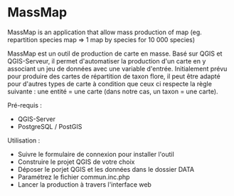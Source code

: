 # MassMap
MassMap is an application that allow mass production of map (eg. repartition species map => 1 map by species for 10 000 species)

MassMap est un outil de production de carte en masse. Basé sur QGIS et QGIS-Serveur, il permet d'automatiser la production d'un carte en y associant un jeu de données avec une variable d'entrée. Initialement prévu pour produire des cartes de répartition de taxon flore, il peut être adapté pour d'autres types de carte à condition que ceux ci respecte la règle suivante : une entité = une carte (dans notre cas, un taxon = une carte).

Pré-requis :
- QGIS-Server
- PostgreSQL / PostGIS

Utilisation :
- Suivre le formulaire de connexion pour installer l'outil
- Construire le projet QGIS de votre choix
- Déposer le porjet QGIS et les données dans le dossier DATA
- Paramétrez le fichier commun.inc.php
- Lancer la production à travers l'interface web
